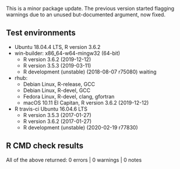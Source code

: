 This is a minor package update. The previous version started flagging warnings due to an unused but-documented argument, now fixed.

## Test environments
* Ubuntu 18.04.4 LTS, R version 3.6.2 
* win-builder: x86_64-w64-mingw32 (64-bit)
  * R version 3.6.2 (2019-12-12)
  * R version 3.5.3 (2019-03-11)
  * R development (unstable) (2018-08-07 r75080) waiting
* rhub:
  * Debian Linux, R-release, GCC
  * Debian Linux, R-devel, GCC
  * Fedora Linux, R-devel, clang, gfortran
  * macOS 10.11 El Capitan, R version 3.6.2 (2019-12-12)
* R travis-ci Ubuntu 16.04.6 LTS
  * R version 3.5.3 (2017-01-27)
  * R version 3.6.2 (2017-01-27)
  * R development (unstable) (2020-02-19 r77830) 

## R CMD check results
All of the above returned:
0 errors | 0 warnings | 0 notes 